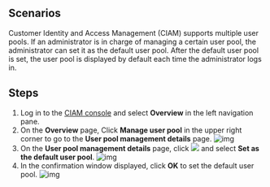 ## Scenarios
Customer Identity and Access Management (CIAM) supports multiple user pools. If an administrator is in charge of managing a certain user pool, the administrator can set it as the default user pool. After the default user pool is set, the user pool is displayed by default each time the administrator logs in.

## Steps
1. Log in to the [CIAM console](https://console.tencentcloud.com/ciam) and select **Overview** in the left navigation pane.
2. On the **Overview** page, Click **Manage user pool** in the upper right corner to go to the **User pool management details** page.
    ![img](https://qcloudimg.tencent-cloud.cn/raw/2f5fe028da68cad0e9341a240824737e.png)
3. On the **User pool management details** page, click ![](https://main.qcloudimg.com/raw/1ac336a5dc7945726e71a9da56cdcdbb.png) and select **Set as the default user pool**.
![img](https://qcloudimg.tencent-cloud.cn/raw/dba5117c0a0fbb0b753a2f48102cefec.png)
4. In the confirmation window displayed, click **OK** to set the default user pool.
![img](https://qcloudimg.tencent-cloud.cn/raw/f997d2496ffa0406139a8ef3ed8a2f32.png)
